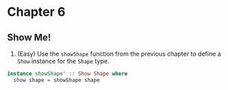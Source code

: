 # Chapter 6

## Show Me!

1. (Easy) Use the `showShape` function from the previous chapter to define a
   `Show` instance for the `Shape` type.

``` haskell
instance showShape' :: Show Shape where
  show shape = showShape shape
```

